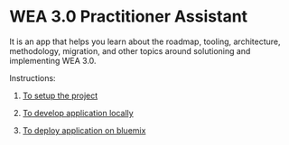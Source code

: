 # WEA 3.0 Practitioner Assistant

It is an app that helps you learn about the roadmap, tooling, architecture, methodology, migration, and other topics around solutioning and implementing WEA 3.0. 

Instructions:

1. [To setup the project](https://github.ibm.com/watson-practice/wea3practitioner/blob/master/WEA3UI/Documentation/SetupProject.md)

1. [To develop application locally](https://github.ibm.com/wea-practice/wea3practitioner/blob/master/WEA3UI/Documentation/RunningLocally.md)
1. [To deploy application on bluemix](https://github.ibm.com/watson-practice/wea3practitioner/blob/master/WEA3UI/Documentation/RunningOnBluemix.md)

